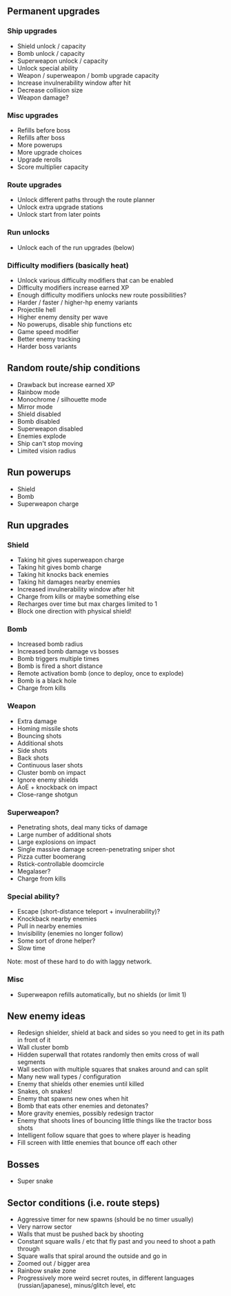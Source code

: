 ## Permanent upgrades

### Ship upgrades
* Shield unlock / capacity
* Bomb unlock / capacity
* Superweapon unlock / capacity
* Unlock special ability
* Weapon / superweapon / bomb upgrade capacity
* Increase invulnerability window after hit
* Decrease collision size
* Weapon damage?

### Misc upgrades
* Refills before boss
* Refills after boss
* More powerups
* More upgrade choices
* Upgrade rerolls
* Score multiplier capacity

### Route upgrades
* Unlock different paths through the route planner
* Unlock extra upgrade stations
* Unlock start from later points

### Run unlocks
* Unlock each of the run upgrades (below)

### Difficulty modifiers (basically heat)
* Unlock various difficulty modifiers that can be enabled
* Difficulty modifiers increase earned XP
* Enough difficulty modifiers unlocks new route possibilities?
* Harder / faster / higher-hp enemy variants
* Projectile hell
* Higher enemy density per wave
* No powerups, disable ship functions etc
* Game speed modifier
* Better enemy tracking
* Harder boss variants

## Random route/ship conditions
* Drawback but increase earned XP
* Rainbow mode
* Monochrome / silhouette mode
* Mirror mode
* Shield disabled
* Bomb disabled
* Superweapon disabled
* Enemies explode
* Ship can't stop moving
* Limited vision radius

## Run powerups
* Shield
* Bomb
* Superweapon charge

## Run upgrades

### Shield
* Taking hit gives superweapon charge
* Taking hit gives bomb charge
* Taking hit knocks back enemies
* Taking hit damages nearby enemies
* Increased invulnerability window after hit
* Charge from kills or maybe something else
* Recharges over time but max charges limited to 1
* Block one direction with physical shield!

### Bomb
* Increased bomb radius
* Increased bomb damage vs bosses
* Bomb triggers multiple times
* Bomb is fired a short distance
* Remote activation bomb (once to deploy, once to explode)
* Bomb is a black hole
* Charge from kills

### Weapon
* Extra damage
* Homing missile shots
* Bouncing shots
* Additional shots
* Side shots
* Back shots
* Continuous laser shots
* Cluster bomb on impact
* Ignore enemy shields
* AoE + knockback on impact
* Close-range shotgun

### Superweapon?
* Penetrating shots, deal many ticks of damage
* Large number of additional shots
* Large explosions on impact
* Single massive damage screen-penetrating sniper shot
* Pizza cutter boomerang
* Rstick-controllable doomcircle
* Megalaser?
* Charge from kills

### Special ability?
* Escape (short-distance teleport + invulnerability)?
* Knockback nearby enemies
* Pull in nearby enemies
* Invisibility (enemies no longer follow)
* Some sort of drone helper?
* Slow time

Note: most of these hard to do with laggy network.

### Misc
* Superweapon refills automatically, but no shields (or limit 1)

## New enemy ideas
* Redesign shielder, shield at back and sides so you need to get in its path in front of it
* Wall cluster bomb
* Hidden superwall that rotates randomly then emits cross of wall segments
* Wall section with multiple squares that snakes around and can split
* Many new wall types / configuration
* Enemy that shields other enemies until killed
* Snakes, oh snakes!
* Enemy that spawns new ones when hit
* Bomb that eats other enemies and detonates?
* More gravity enemies, possibly redesign tractor
* Enemy that shoots lines of bouncing little things like the tractor boss shots
* Intelligent follow square that goes to where player is heading
* Fill screen with little enemies that bounce off each other

## Bosses
* Super snake

## Sector conditions (i.e. route steps)
* Aggressive timer for new spawns (should be no timer usually)
* Very narrow sector
* Walls that must be pushed back by shooting
* Constant square walls / etc that fly past and you need to shoot a path through
* Square walls that spiral around the outside and go in
* Zoomed out / bigger area
* Rainbow snake zone
* Progressively more weird secret routes, in different languages (russian/japanese), minus/glitch level, etc